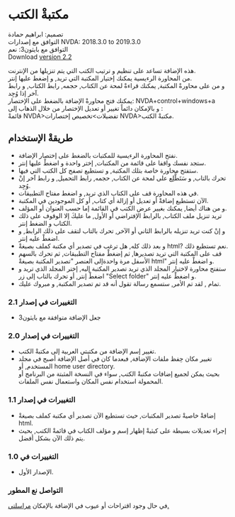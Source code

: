 # مكتبةْ الكتب #

تصميم: ابراهيم حمادة  
التوافق مع إصدارات NVDA: 2018.3.0 to 2019.3.0  
التوافق مع بايثون3: نعم  
Download [version 2.2](https://github.com/ibrahim-s/myLibrary/releases/download/v2.2-dev/bookLibrary-2.2-dev.nvda-addon)  

هذه الإضافة تساعد على تنظيم و ترتيب الكتب التي يتم تنزيلها من الإنترنت.  
من المحاورة الرءيسية يمكنك إختيار المكتبة التي تريد, و إضغط عليها إنتر.  
و من على محاورةْ المكتبة, يمكنك قراءةْ لمحة عن الكتاب, حجمه, رابط الكتاب, و رابط آخر إذا وُجِد.  
يمكنك فتح محاورةْ الإضافة بالضغط على الإختصار: NVDA+control+windows+a  
و بالإمكان دائماً تغيير أو تعديل الإختصار من خلال الذهاب إلى :  
قائمةْ NVDA>تفضيلات>تخصيص إختصارات NVDA>مكتبةْ الكتب.  

## طريقةْ الإستخدام ##

*	نفتح المحاورة الرءيسية للمكتبات بالضغط على إختصار الإضافة.  
*	ستجد نفسك واقفا على قائمة من المكتبات, إختر واحدة و اضغطْ عليها إنتر.  
*	ستفتح محاورة خاصة بتلك المكتبة, و تستطيع تصفح كل الكتب التي فيها.  
*	تحرك بالتاب, و سَتَطَّلِع على لمحة عن الكتاب, حجمه, رابط التحميل, و رابط آخر إنْ وُجِد.  
*	في هذه المحاورة قف على الكتاب الذي تريد, و اضغط مفتاح التطبيقات.  
*	الآن تستطيع إضافةْ أو تعديل أو إزالة أي كتاب, أو كل الموجودين في المكتبة.  
*	و من هناك أيضا, يمكنك بغيير عرض الكتب في القائمة إما حسب العنوان أو المؤلف.  
*	تريد تنزيل ملف الكتاب, بالرابط الإفتراضي أو الأول, ما عليكَ إلا الوقوف على ذلك الكتاب و الضغط إنتر.  
*	و إنْ كنت تريد تنزيله بالرابط الثاني أو الآخر, تحرك بالتاب لتقف على ذلك الرابط, و اضغطْ عليه إنتر.  
*	و بعد ذلك كله, هل ترغب في تصدير أي مكتبة كملف بصيغةْ html? نعم تستطيع ذلك.  
*	قف على المكتبة التي تريد تصديرها, ثم إضغطْ مفتاح التطبيقات, ثم تحرك بالسهم الأسفل مرة واحدةإلى العنصر "تصدير المكتبة بصيغةْ html" و اضغطْ عليه إنتر.  
*	ستفتح محاورة لاختيار المجلد الذي تريد تصدير المكتبة إليه, إختر المجلد الذي تريد و اضغطْ إنتر, أو تحرك بالتاب إلى زر "Select folder" و اضغطْ عليه إنتر.  
*	تمام , لقد تم الأمر, ستسمع رسالة تقول أنه قد تم تصدير المكتبة, و مبروك عليك.  

### التغييرات في إصدار 2.1 ###
*	جعل الإضافة متوافقة مع بايثون3  
 
### التغييرات في إصدار 2.0 ###

*	تغيير إسم الإضافة من مكتبتي العربية إلى مكتبةْ الكتب.  
*	تغيير مكان حِفظ ملفات الإضافة, فبعدما كان في أصل الإضافة أصبح في مجلد المستخدم, أو home user directory.  
بحيث يمكن لجميع إضافات مكتبةْ الكتب, سواء في النسخة المثبتة من البرنامج أو المحمولة استخدام نفس المكان واستعمال نفس الملفات.  

### التغييرات في إصدار 1.1 ###

*	إضافةْ خاصيةْ تصدير المكتبات, حيث تستطيع الآن تصدير أي مكتبة كملف بصيغةْ html.  
*	إجراء تعديلات بسيطة على كيثيةْ إظهار إسم و مؤلف الكتاب في قائمةْ الكتب, بحيث يتم ذلك الآن بشكل أفضل.  

### التغييرات في  1.0 ###

*	الإصدار الأول.  

### التواصل نع المطور ###

في حال وجود اقتراحات أو عيوب في الإضافة بالإمكان [مراسلتي.](mailto:ibra.hamadeh@hotmail.com)
